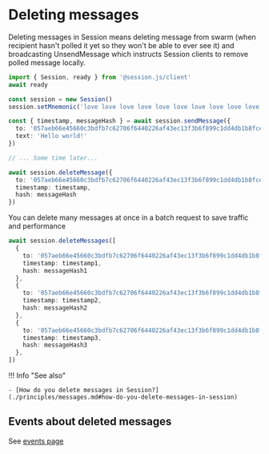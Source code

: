 # Deleting messages

Deleting messages in Session means deleting message from swarm (when recipient hasn't polled it yet so they won't be able to ever see it) and broadcasting UnsendMessage which instructs Session clients to remove polled message locally.

```ts
import { Session, ready } from '@session.js/client'
await ready

const session = new Session()
session.setMnemonic('love love love love love love love love love love love love love')

const { timestamp, messageHash } = await session.sendMessage({
  to: '057aeb66e45660c3bdfb7c62706f6440226af43ec13f3b6f899c1dd4db1b8fce5b',
  text: 'Hello world!'
})

// ... Some time later...

await session.deleteMessage({
  to: '057aeb66e45660c3bdfb7c62706f6440226af43ec13f3b6f899c1dd4db1b8fce5b',
  timestamp: timestamp,
  hash: messageHash
})
```

You can delete many messages at once in a batch request to save traffic and performance

```ts
await session.deleteMessages([
  {
    to: '057aeb66e45660c3bdfb7c62706f6440226af43ec13f3b6f899c1dd4db1b8fce5b',
    timestamp: timestamp1,
    hash: messageHash1
  },
  {
    to: '057aeb66e45660c3bdfb7c62706f6440226af43ec13f3b6f899c1dd4db1b8fce5b',
    timestamp: timestamp2,
    hash: messageHash2
  },
  {
    to: '057aeb66e45660c3bdfb7c62706f6440226af43ec13f3b6f899c1dd4db1b8fce5b',
    timestamp: timestamp3,
    hash: messageHash3
  },
])
```

!!! Info "See also"

    - [How do you delete messages in Session?](./principles/messages.md#how-do-you-delete-messages-in-session)

## Events about deleted messages

See [events page](./events.md#messagedeleted)